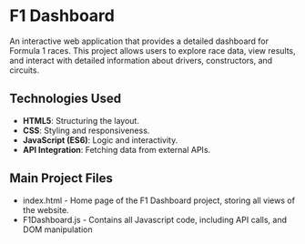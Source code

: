 # **F1 Dashboard**

An interactive web application that provides a detailed dashboard for Formula 1 races. This project allows users to explore race data, view results, and interact with detailed information about drivers, constructors, and circuits.


## **Technologies Used**

- **HTML5**: Structuring the layout.
- **CSS**: Styling and responsiveness.
- **JavaScript (ES6)**: Logic and interactivity.
- **API Integration**: Fetching data from external APIs.

## **Main Project Files**
- index.html - Home page of the F1 Dashboard project, storing all views of the website.
- F1Dashboard.js - Contains all Javascript code, including API calls, and DOM manipulation
